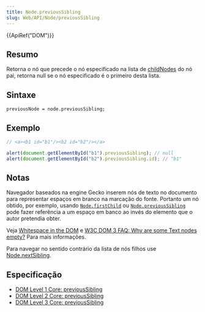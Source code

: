 ```yaml
---
title: Node.previousSibling
slug: Web/API/Node/previousSibling
---
```


{{ApiRef("DOM")}}

## Resumo

Retorna o nó que precede o nó especificado na lista de [childNodes](/pt-BR/docs/Web/API/Node.childNodes) do nó pai, retorna null se o nó especificado é o primeiro desta lista.

## Sintaxe

```
previousNode = node.previousSibling;
```

## Exemplo

```js
// <a><b1 id="b1"/><b2 id="b2"/></a>

alert(document.getElementById("b1").previousSibling); // null
alert(document.getElementById("b2").previousSibling.id); // "b1"
```

## Notas

Navegador baseados na engine Gecko inserem nós de texto no documento para representar espaços em branco na marcação do fonte.
Portanto um nó obtido, por exemplo, usando [`Node.firstChild`](/pt-BR/docs/Web/API/Node/firstChild) ou [`Node.previousSibling`](/pt-BR/docs/Web/API/Node/previousSibling) pode fazer referência a um
espaço em banco ao invés do elemento que o autor pretendia obter.

Veja [Whitespace in the DOM](/pt-BR/docs/Web/Guide/DOM/Whitespace_in_the_DOM) e
[W3C DOM 3 FAQ: Why are some Text nodes empty?](http://www.w3.org/DOM/faq.html#emptytext)
Para mais informações.

Para navegar no sentido contrário da lista de nós filhos use [Node.nextSibling](/pt-BR/docs/Web/API/Node.nextSibling).

## Especificação

- [DOM Level 1 Core: previousSibling](http://www.w3.org/TR/REC-DOM-Level-1/level-one-core.html#attribute-previousSibling)
- [DOM Level 2 Core: previousSibling](http://www.w3.org/TR/DOM-Level-2-Core/core.html#ID-640FB3C8)
- [DOM Level 3 Core: previousSibling](http://www.w3.org/TR/DOM-Level-3-Core/core.html#ID-640FB3C8)
